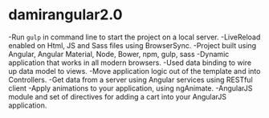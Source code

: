 # damirangular2.0
-Run `gulp` in command line to start the project on a local server. 
-LiveReload enabled on Html, JS and Sass files using BrowserSync.
-Project built using Angular, Angular Material, Node, Bower, npm, gulp, sass
-Dynamic application that works in all modern browsers.
-Used data binding to wire up data model to views.
-Move application logic out of the template and into Controllers.
-Get data from a server using Angular services using RESTful client
-Apply animations to your application, using ngAnimate.
-AngularJS module and set of directives for adding a cart into your AngularJS application.
